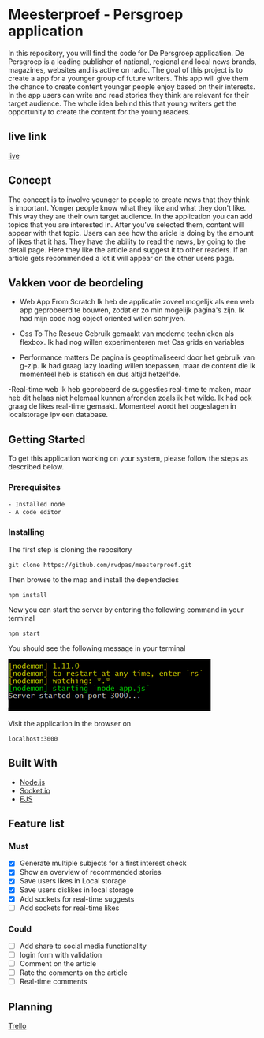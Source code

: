# Meesterproef - Persgroep application

In this repository, you will find the code for De Persgroep application.
De Persgroep is a leading publisher of national, regional and local news brands, magazines, websites and is active on radio. The goal of this project is to create a app for a younger group of future writers. This app will give them the chance to create content younger people enjoy based on their interests. In the app users can write and read stories they think are relevant for their target audience. The whole idea behind this that young writers get the opportunity to create the content for the young readers.

## live link
[live](http://4d2a9661.ngrok.io/) 

## Concept
The concept is to involve younger to people to create news that they think is important. Yonger people know what they like and what they don't like. This way they are their own target audience. In the application you can add topics that you are interested in. After you've selected them, content will appear with that topic. Users can see how the aricle is doing by the amount of likes that it has. They have the ability to read the news, by going to the detail page. Here they like the article and suggest it to other readers. If an article gets recommended a lot it will appear on the other users page.

## Vakken voor de beordeling
- Web App From Scratch 
Ik heb de applicatie zoveel mogelijk als een web app geprobeerd te bouwen, zodat er zo min mogelijk pagina's zijn. Ik had mijn code nog object oriented willen schrijven.

- Css To The Rescue
Gebruik gemaakt van moderne technieken als flexbox. Ik had nog willen experimenteren met Css grids en variables

- Performance matters
De pagina is geoptimaliseerd door het gebruik van g-zip. Ik had graag lazy loading willen toepassen, maar de content die ik momenteel heb is statisch en dus altijd hetzelfde.

-Real-time web
Ik heb geprobeerd de suggesties real-time te maken, maar heb dit helaas niet helemaal kunnen afronden zoals ik het wilde. Ik had ook graag de likes real-time gemaakt. Momenteel wordt het opgeslagen in localstorage ipv een database.

## Getting Started

To get this application working on your system, please follow the steps as described below.

### Prerequisites

```
- Installed node  
- A code editor  
```

### Installing

The first step is cloning the repository

```
git clone https://github.com/rvdpas/meesterproef.git
```

Then browse to the map and install the dependecies

```
npm install
```

Now you can start the server by entering the following command in your terminal
```
npm start
```
You should see the following message in your terminal  

![Server started](https://github.com/rvdpas/meesterproef/blob/master/public/img/server-running.png "Server started")

Visit the application in the browser on 
```
localhost:3000
```

## Built With

* [Node.js](https://nodejs.org/en/) 
* [Socket.io](https://socket.io/) 
* [EJS](http://www.embeddedjs.com/) 

## Feature list  

### Must
- [x] Generate multiple subjects for a first interest check
- [x] Show an overview of recommended stories
- [x] Save users likes in Local storage
- [x] Save users dislikes in local storage
- [x] Add sockets for real-time suggests
- [ ] Add sockets for real-time likes

### Could
- [ ] Add share to social media functionality
- [ ] login form with validation
- [ ] Comment on the article
- [ ] Rate the comments on the article
- [ ] Real-time comments

## Planning

[Trello](https://trello.com/b/lavTOTYF) 
